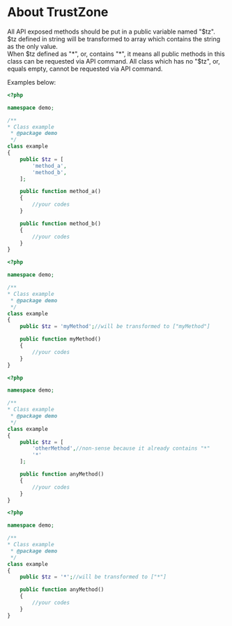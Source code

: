 # About TrustZone

All API exposed methods should be put in a public variable named "$tz".  
$tz defined in string will be transformed to array which contains the string as the only value.  
When $tz defined as "*", or, contains "*", it means all public methods in this class can be requested via API command.  
All class which has no "$tz", or, equals empty, cannot be requested via API command.  

Examples below:

```php
<?php

namespace demo;

/**
* Class example
 * @package demo
 */
class example
{
    public $tz = [
        'method_a',
        'method_b',
    ];

    public function method_a()
    {
        //your codes
    }

    public function method_b()
    {
        //your codes
    }
}
```

```php
<?php

namespace demo;

/**
* Class example
 * @package demo
 */
class example
{
    public $tz = 'myMethod';//will be transformed to ["myMethod"]

    public function myMethod()
    {
        //your codes
    }
}
```

```php
<?php

namespace demo;

/**
* Class example
 * @package demo
 */
class example
{
    public $tz = [
        'otherMethod',//non-sense because it already contains "*"
        '*'
    ];

    public function anyMethod()
    {
        //your codes
    }
}
```

```php
<?php

namespace demo;

/**
* Class example
 * @package demo
 */
class example
{
    public $tz = '*';//will be transformed to ["*"]

    public function anyMethod()
    {
        //your codes
    }
}
```